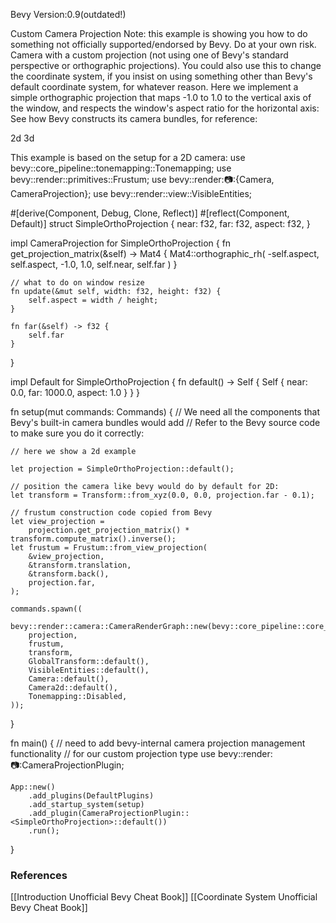 Bevy Version:0.9(outdated!)


Custom Camera Projection
Note: this example is showing you how to do something not officially
supported/endorsed by Bevy. Do at your own risk.
Camera with a custom projection (not using one of Bevy's standard perspective
or orthographic projections).
You could also use this to change the coordinate system, if you insist on
using something other than Bevy's default coordinate system,
for whatever reason.
Here we implement a simple orthographic projection that maps -1.0 to 1.0
to the vertical axis of the window, and respects the window's aspect ratio
for the horizontal axis:
See how Bevy constructs its camera bundles, for reference:

2d
3d

This example is based on the setup for a 2D camera:
use bevy::core_pipeline::tonemapping::Tonemapping;
use bevy::render::primitives::Frustum;
use bevy::render::camera::{Camera, CameraProjection};
use bevy::render::view::VisibleEntities;

#[derive(Component, Debug, Clone, Reflect)]
#[reflect(Component, Default)]
struct SimpleOrthoProjection {
    near: f32,
    far: f32,
    aspect: f32,
}

impl CameraProjection for SimpleOrthoProjection {
    fn get_projection_matrix(&self) -> Mat4 {
        Mat4::orthographic_rh(
            -self.aspect, self.aspect, -1.0, 1.0, self.near, self.far
        )
    }

    // what to do on window resize
    fn update(&mut self, width: f32, height: f32) {
        self.aspect = width / height;
    }

    fn far(&self) -> f32 {
        self.far
    }
}

impl Default for SimpleOrthoProjection {
    fn default() -> Self {
        Self { near: 0.0, far: 1000.0, aspect: 1.0 }
    }
}

fn setup(mut commands: Commands) {
    // We need all the components that Bevy's built-in camera bundles would add
    // Refer to the Bevy source code to make sure you do it correctly:

    // here we show a 2d example

    let projection = SimpleOrthoProjection::default();

    // position the camera like bevy would do by default for 2D:
    let transform = Transform::from_xyz(0.0, 0.0, projection.far - 0.1);

    // frustum construction code copied from Bevy
    let view_projection =
        projection.get_projection_matrix() * transform.compute_matrix().inverse();
    let frustum = Frustum::from_view_projection(
        &view_projection,
        &transform.translation,
        &transform.back(),
        projection.far,
    );

    commands.spawn((
        bevy::render::camera::CameraRenderGraph::new(bevy::core_pipeline::core_2d::graph::NAME),
        projection,
        frustum,
        transform,
        GlobalTransform::default(),
        VisibleEntities::default(),
        Camera::default(),
        Camera2d::default(),
        Tonemapping::Disabled,
    ));
}

fn main() {
    // need to add bevy-internal camera projection management functionality
    // for our custom projection type
    use bevy::render::camera::CameraProjectionPlugin;

    App::new()
        .add_plugins(DefaultPlugins)
        .add_startup_system(setup)
        .add_plugin(CameraProjectionPlugin::<SimpleOrthoProjection>::default())
        .run();
}

### References
[[Introduction  Unofficial Bevy Cheat Book]] [[Coordinate System  Unofficial Bevy Cheat Book]] 